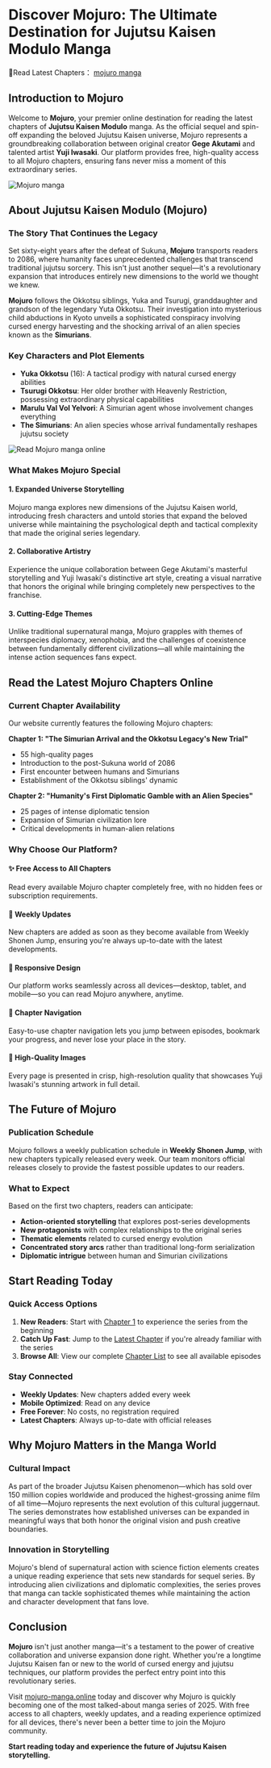 # Discover Mojuro: The Ultimate Destination for Jujutsu Kaisen Modulo Manga

🥇Read Latest Chapters： [mojuro manga](https://mojuro-manga.online/)

## Introduction to Mojuro

Welcome to **Mojuro**, your premier online destination for reading the latest chapters of **Jujutsu Kaisen Modulo** manga. As the official sequel and spin-off expanding the beloved Jujutsu Kaisen universe, Mojuro represents a groundbreaking collaboration between original creator **Gege Akutami** and talented artist **Yuji Iwasaki**. Our platform provides free, high-quality access to all Mojuro chapters, ensuring fans never miss a moment of this extraordinary series.

![Mojuro manga](https://manga.xtdz.top/Mojuro/Mojuro-features.png)

## About Jujutsu Kaisen Modulo (Mojuro)

### The Story That Continues the Legacy

Set sixty-eight years after the defeat of Sukuna, **Mojuro** transports readers to 2086, where humanity faces unprecedented challenges that transcend traditional jujutsu sorcery. This isn't just another sequel—it's a revolutionary expansion that introduces entirely new dimensions to the world we thought we knew.

**Mojuro** follows the Okkotsu siblings, Yuka and Tsurugi, granddaughter and grandson of the legendary Yuta Okkotsu. Their investigation into mysterious child abductions in Kyoto unveils a sophisticated conspiracy involving cursed energy harvesting and the shocking arrival of an alien species known as the **Simurians**.

### Key Characters and Plot Elements

- **Yuka Okkotsu** (16): A tactical prodigy with natural cursed energy abilities
- **Tsurugi Okkotsu**: Her older brother with Heavenly Restriction, possessing extraordinary physical capabilities
- **Marulu Val Vol Yelvori**: A Simurian agent whose involvement changes everything
- **The Simurians**: An alien species whose arrival fundamentally reshapes jujutsu society

![Read Mojuro manga online]([https://manga.xtdz.top/Mojuro/Mojuro-features.png](https://manga.xtdz.top/Mojuro/Read%20Mojuro%20manga%20online.png))

### What Makes Mojuro Special

#### 1. **Expanded Universe Storytelling**
Mojuro manga explores new dimensions of the Jujutsu Kaisen world, introducing fresh characters and untold stories that expand the beloved universe while maintaining the psychological depth and tactical complexity that made the original series legendary.

#### 2. **Collaborative Artistry**
Experience the unique collaboration between Gege Akutami's masterful storytelling and Yuji Iwasaki's distinctive art style, creating a visual narrative that honors the original while bringing completely new perspectives to the franchise.

#### 3. **Cutting-Edge Themes**
Unlike traditional supernatural manga, Mojuro grapples with themes of interspecies diplomacy, xenophobia, and the challenges of coexistence between fundamentally different civilizations—all while maintaining the intense action sequences fans expect.

## Read the Latest Mojuro Chapters Online

### Current Chapter Availability

Our website currently features the following Mojuro chapters:

**Chapter 1: "The Simurian Arrival and the Okkotsu Legacy's New Trial"**
- 55 high-quality pages
- Introduction to the post-Sukuna world of 2086
- First encounter between humans and Simurians
- Establishment of the Okkotsu siblings' dynamic

**Chapter 2: "Humanity's First Diplomatic Gamble with an Alien Species"**
- 25 pages of intense diplomatic tension
- Expansion of Simurian civilization lore
- Critical developments in human-alien relations

### Why Choose Our Platform?

#### ✨ **Free Access to All Chapters**
Read every available Mojuro chapter completely free, with no hidden fees or subscription requirements.

#### 🚀 **Weekly Updates**
New chapters are added as soon as they become available from Weekly Shonen Jump, ensuring you're always up-to-date with the latest developments.

#### 📱 **Responsive Design**
Our platform works seamlessly across all devices—desktop, tablet, and mobile—so you can read Mojuro anywhere, anytime.

#### 🎯 **Chapter Navigation**
Easy-to-use chapter navigation lets you jump between episodes, bookmark your progress, and never lose your place in the story.

#### 🌟 **High-Quality Images**
Every page is presented in crisp, high-resolution quality that showcases Yuji Iwasaki's stunning artwork in full detail.

## The Future of Mojuro

### Publication Schedule

Mojuro follows a weekly publication schedule in **Weekly Shonen Jump**, with new chapters typically released every week. Our team monitors official releases closely to provide the fastest possible updates to our readers.

### What to Expect

Based on the first two chapters, readers can anticipate:

- **Action-oriented storytelling** that explores post-series developments
- **New protagonists** with complex relationships to the original series
- **Thematic elements** related to cursed energy evolution
- **Concentrated story arcs** rather than traditional long-form serialization
- **Diplomatic intrigue** between human and Simurian civilizations

## Start Reading Today

### Quick Access Options

1. **New Readers**: Start with [Chapter 1](https://mojuro-manga.online/jujutsu-kaisen-modulo/chapter/1) to experience the series from the beginning
2. **Catch Up Fast**: Jump to the [Latest Chapter](https://mojuro-manga.online/jujutsu-kaisen-modulo/chapter/2) if you're already familiar with the series
3. **Browse All**: View our complete [Chapter List](https://mojuro-manga.online/) to see all available episodes

### Stay Connected

- **Weekly Updates**: New chapters added every week
- **Mobile Optimized**: Read on any device
- **Free Forever**: No costs, no registration required
- **Latest Chapters**: Always up-to-date with official releases

## Why Mojuro Matters in the Manga World

### Cultural Impact

As part of the broader Jujutsu Kaisen phenomenon—which has sold over 150 million copies worldwide and produced the highest-grossing anime film of all time—Mojuro represents the next evolution of this cultural juggernaut. The series demonstrates how established universes can be expanded in meaningful ways that both honor the original vision and push creative boundaries.

### Innovation in Storytelling

Mojuro's blend of supernatural action with science fiction elements creates a unique reading experience that sets new standards for sequel series. By introducing alien civilizations and diplomatic complexities, the series proves that manga can tackle sophisticated themes while maintaining the action and character development that fans love.

## Conclusion

**Mojuro** isn't just another manga—it's a testament to the power of creative collaboration and universe expansion done right. Whether you're a longtime Jujutsu Kaisen fan or new to the world of cursed energy and jujutsu techniques, our platform provides the perfect entry point into this revolutionary series.

Visit [mojuro-manga.online](https://mojuro-manga.online) today and discover why Mojuro is quickly becoming one of the most talked-about manga series of 2025. With free access to all chapters, weekly updates, and a reading experience optimized for all devices, there's never been a better time to join the Mojuro community.

**Start reading today and experience the future of Jujutsu Kaisen storytelling.**

